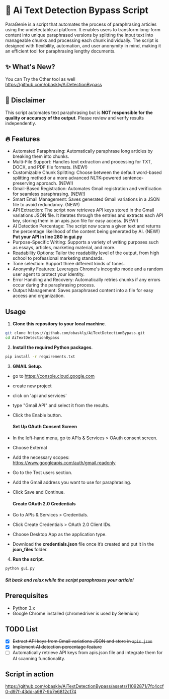 # 📝 Ai Text Detection Bypass Script

ParaGenie is a script that automates the process of paraphrasing articles using the undetectable.ai platform. It enables users to transform long-form content into unique paraphrased versions by splitting the input text into manageable chunks and processing each chunk individually. The script is designed with flexibility, automation, and user anonymity in mind, making it an efficient tool for paraphrasing lengthy documents.

## ✨ What's New?

You can Try the Other tool as well https://github.com/obaskly/AiDetectionBypass

## 🛑 Disclaimer

This script automates text paraphrasing but is **NOT responsible for the quality or accuracy of the output**. Please review and verify results independently.

## 🔥 Features

- Automated Paraphrasing: Automatically paraphrase long articles by breaking them into chunks.
- Multi-File Support: Handles text extraction and processing for TXT, DOCX, and PDF file formats. (NEW!)
- Customizable Chunk Splitting: Choose between the default word-based splitting method or a more advanced NLTK-powered sentence-preserving approach. (NEW!)
- Gmail-Based Registration: Automates Gmail registration and verification for seamless paraphrasing. (NEW!)
- Smart Email Management: Saves generated Gmail variations in a JSON file to avoid redundancy. (NEW!)
- API Extraction: The script now retrieves API keys stored in the Gmail variations JSON file. It iterates through the entries and extracts each API key, storing them in an apis.json file for easy access. (NEW!)
- AI Detection Percentage: The script now scans a given text and returns the percentage likelihood of the content being generated by AI. (NEW!) **Put your API in line 280 in gui.py**
- Purpose-Specific Writing: Supports a variety of writing purposes such as essays, articles, marketing material, and more.
- Readability Options: Tailor the readability level of the output, from high school to professional marketing standards.
- Tone selection: Support three different kinds of tones.
- Anonymity Features: Leverages Chrome's incognito mode and a random user agent to protect your identity.
- Error Handling and Recovery: Automatically retries chunks if any errors occur during the paraphrasing process.
- Output Management: Saves paraphrased content into a file for easy access and organization.

## Usage

1. **Clone this repository to your local machine**.

```bash
git clone https://github.com/obaskly/AiTextDetectionBypass.git
cd AiTextDetectionBypass
```

2. **Install the required Python packages**.

  ```bash
  pip install -r requirements.txt
  ```

3. **GMAIL Setup**.

- go to https://console.cloud.google.com
- create new project
- click on 'api and services'
- type "Gmail API" and select it from the results.
- Click the Enable button.
  
  #### Set Up OAuth Consent Screen
  
- In the left-hand menu, go to APIs & Services > OAuth consent screen.
- Choose External 
- Add the necessary scopes: https://www.googleapis.com/auth/gmail.readonly
- Go to the Test users section.
- Add the Gmail address you want to use for paraphrasing.
- Click Save and Continue.
  
  #### Create OAuth 2.0 Credentials
  
- Go to APIs & Services > Credentials.
- Click Create Credentials > OAuth 2.0 Client IDs.
- Choose Desktop App as the application type.
- Download the **credentials.json** file once it’s created and put it in the **json_files** folder.

4. **Run the script**.

  ```bash
  python gui.py
  ```

#### *Sit back and relax while the script paraphrases your article!*

## Prerequisites

- Python 3.x
- Google Chrome installed (chromedriver is used by Selenium)

## TODO List

- [x] ~~Extract API keys from Gmail variations JSON and store in `apis.json`~~
- [x] ~~Implement AI detection percentage feature~~
- [ ] Automatically retrieve API keys from apis.json file and integrate them for AI scanning functionality.
  
## Script in action

https://github.com/obaskly/AiTextDetectionBypass/assets/11092871/7fc4ccf0-d97f-43dd-a987-9b7e6812c174

